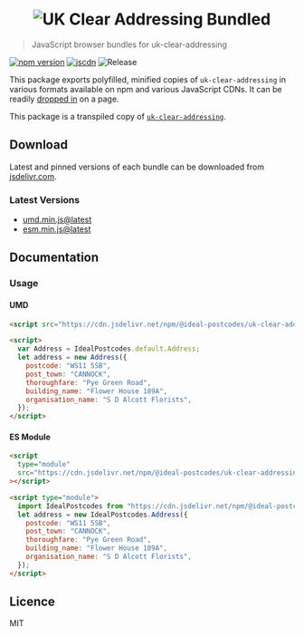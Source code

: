 <h1 align="center">
  <img src="http://img.ideal-postcodes.co.uk/Ideal%20Postcodes%20Open%20Source%20Logo@3x.png" alt="UK Clear Addressing Bundled">
</h1>

> JavaScript browser bundles for uk-clear-addressing

[![npm version](https://badge.fury.io/js/%40ideal-postcodes%2Fuk-clear-addressing-bundled.svg)](https://badge.fury.io/js/%40ideal-postcodes%2Fuk-clear-addressing-bundled)
[![jscdn](https://badgen.net/jsdelivr/v/npm/@ideal-postcodes/uk-clear-addressing-bundled)](https://cdn.jsdelivr.net/npm/@ideal-postcodes/uk-clear-addressing-bundled/dist/)
![Release](https://github.com/ideal-postcodes/uk-clear-addressing-bundled/workflows/Release/badge.svg)

This package exports polyfilled, minified copies of `uk-clear-addressing` in various formats available on npm and various JavaScript CDNs. It can be readily [dropped in](#usage) on a page.

This package is a transpiled copy of [`uk-clear-addressing`](https://github.com/ideal-postcodes/uk-clear-addressing-bundled).

## Download

Latest and pinned versions of each bundle can be downloaded from [jsdelivr.com](https://www.jsdelivr.com).

### Latest Versions

- [umd.min.js@latest](https://cdn.jsdelivr.net/npm/@ideal-postcodes/uk-clear-addressing-bundled/dist/umd.min.js)
- [esm.min.js@latest](https://cdn.jsdelivr.net/npm/@ideal-postcodes/uk-clear-addressing-bundled/dist/esm.min.js)

## Documentation

### Usage

#### UMD

```html
<script src="https://cdn.jsdelivr.net/npm/@ideal-postcodes/uk-clear-addressing-bundled@1"></script>

<script>
  var Address = IdealPostcodes.default.Address;
  let address = new Address({
    postcode: "WS11 5SB",
    post_town: "CANNOCK",
    thoroughfare: "Pye Green Road",
    building_name: "Flower House 189A",
    organisation_name: "S D Alcott Florists",
  });
</script>
```

#### ES Module

```html
<script
  type="module"
  src="https://cdn.jsdelivr.net/npm/@ideal-postcodes/uk-clear-addressing-bundled@1/dist/esm.min.js"
></script>

<script type="module">
  import IdealPostcodes from "https://cdn.jsdelivr.net/npm/@ideal-postcodes/uk-clear-addressing-bundled/dist/esm.min.js";
  let address = new IdealPostcodes.Address({
    postcode: "WS11 5SB",
    post_town: "CANNOCK",
    thoroughfare: "Pye Green Road",
    building_name: "Flower House 189A",
    organisation_name: "S D Alcott Florists",
  });
</script>
```

## Licence

MIT
